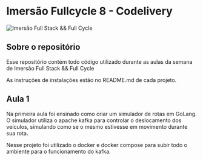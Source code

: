 # Imersão Fullcycle 8 - Codelivery
![Imersão Full Stack && Full Cycle](https://events-fullcycle.s3.amazonaws.com/events-fullcycle/static/site/img/grupo_4417.png)

## Sobre o repositório
Esse repositório contém todo código utilizado durante as aulas da semana de Imersão Full Stack && Full Cycle

As instruções de instalações estão no README.md de cada projeto.

## Aula 1
Na primeira aula foi ensinado como criar um simulador de rotas em GoLang. O simulador utiliza o apache kafka para controlar o deslocamento dos veículos, simulando como se o mesmo estivesse em movimento durante sua rota.

Nesse projeto foi utilizado o docker e docker compose para subir todo o ambiente para o funcionamento do kafka.